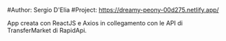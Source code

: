 #Author: Sergio D'Elia
#Project: https://dreamy-peony-00d275.netlify.app/


App creata con ReactJS e Axios in collegamento con le API di TransferMarket di RapidApi.